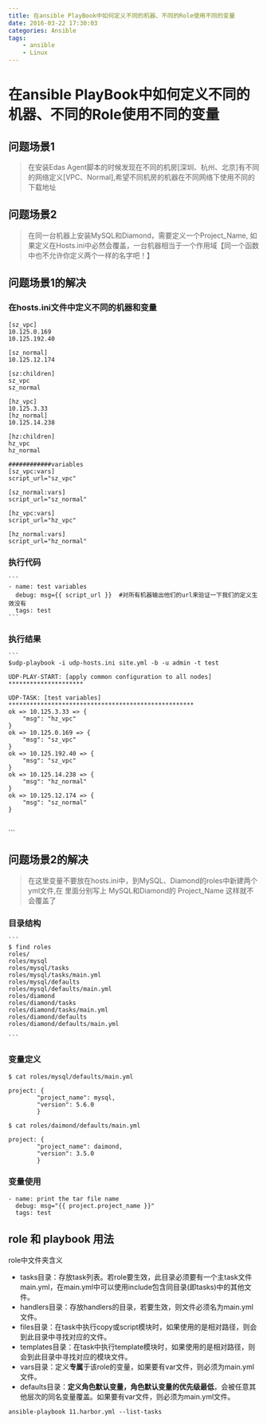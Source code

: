 ```yaml
---
title: 在ansible PlayBook中如何定义不同的机器、不同的Role使用不同的变量
date: 2016-03-22 17:30:03
categories: Ansible
tags:
	- ansible
    - Linux
---
```




# 在ansible PlayBook中如何定义不同的机器、不同的Role使用不同的变量


## 问题场景1
>  在安装Edas Agent脚本的时候发现在不同的机房[深圳、杭州、北京]有不同的网络定义[VPC、Normal],希望不同机房的机器在不同网络下使用不同的下载地址

## 问题场景2
>  在同一台机器上安装MySQL和Diamond，需要定义一个Project_Name, 如果定义在Hosts.ini中必然会覆盖，一台机器相当于一个作用域【同一个函数中也不允许你定义两个一样的名字吧！】

## 问题场景1的解决

### 在hosts.ini文件中定义不同的机器和变量


	[sz_vpc]
	10.125.0.169 
	10.125.192.40
	
	[sz_normal]
	10.125.12.174 
	
	[sz:children]
	sz_vpc
	sz_normal
	
	[hz_vpc]
	10.125.3.33  
	[hz_normal]
	10.125.14.238
	
	[hz:children]
	hz_vpc
	hz_normal
	
	############variables
	[sz_vpc:vars]
	script_url="sz_vpc"
	
	[sz_normal:vars]
	script_url="sz_normal"
	
	[hz_vpc:vars]
	script_url="hz_vpc"
	
	[hz_normal:vars]
	script_url="hz_normal"



### 执行代码
	```
	- name: test variables
	  debug: msg={{ script_url }}  #对所有机器输出他们的url来验证一下我们的定义生效没有
	  tags: test
	```

### 执行结果
	```
	$udp-playbook -i udp-hosts.ini site.yml -b -u admin -t test    
	
	UDP-PLAY-START: [apply common configuration to all nodes] ********************* 
	
	UDP-TASK: [test variables] **************************************************** 
	ok => 10.125.3.33 => {
	    "msg": "hz_vpc"
	}
	ok => 10.125.0.169 => {
	    "msg": "sz_vpc"
	}
	ok => 10.125.192.40 => {
	    "msg": "sz_vpc"
	}
	ok => 10.125.14.238 => {
	    "msg": "hz_normal"
	}
	ok => 10.125.12.174 => {
	    "msg": "sz_normal"
	}


​	
​	```

## 问题场景2的解决
> 在这里变量不要放在hosts.ini中，到MySQL、Diamond的roles中新建两个yml文件,在 里面分别写上 MySQL和Diamond的 Project_Name 这样就不会覆盖了

### 目录结构
	```
	$ find roles
	roles/
	roles/mysql
	roles/mysql/tasks
	roles/mysql/tasks/main.yml
	roles/mysql/defaults
	roles/mysql/defaults/main.yml
	roles/diamond
	roles/diamond/tasks
	roles/diamond/tasks/main.yml
	roles/diamond/defaults
	roles/diamond/defaults/main.yml
	
	```

### 变量定义
```
$ cat roles/mysql/defaults/main.yml

project: {
        "project_name": mysql,
		"version": 5.6.0
        }

$ cat roles/daimond/defaults/main.yml

project: {
        "project_name": daimond,
		"version": 3.5.0
        }
```

### 变量使用

```
- name: print the tar file name
  debug: msg="{{ project.project_name }}"
  tags: test
```

## role 和 playbook 用法

role中文件夹含义

- tasks目录：存放task列表。若role要生效，此目录必须要有一个主task文件main.yml，在main.yml中可以使用include包含同目录(即tasks)中的其他文件。
- handlers目录：存放handlers的目录，若要生效，则文件必须名为main.yml文件。
- files目录：在task中执行copy或script模块时，如果使用的是相对路径，则会到此目录中寻找对应的文件。
- templates目录：在task中执行template模块时，如果使用的是相对路径，则会到此目录中寻找对应的模块文件。
- vars目录：定义**专属**于该role的变量，如果要有var文件，则必须为main.yml文件。
- defaults目录：**定义角色默认变量，角色默认变量的优先级最低**，会被任意其他层次的同名变量覆盖。如果要有var文件，则必须为main.yml文件。



```
ansible-playbook 11.harbor.yml --list-tasks
```

